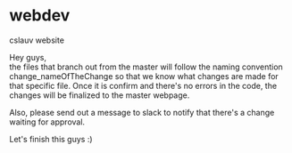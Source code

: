 # webdev
cslauv website

Hey guys,
  <br>the files that branch out from the master will follow the naming convention change_nameOfTheChange so that we
  know what changes are made for that specific file. Once it is confirm and there's no errors in the code, the changes will be finalized
  to the master webpage.
  
  Also, please send out a message to slack to notify that there's a change waiting for approval.
  
  Let's finish this guys :)
